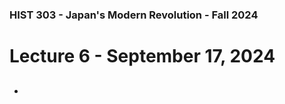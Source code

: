 ### HIST 303 - Japan's Modern Revolution - Fall 2024

[//]: <> (use `gqap` to force wrap text)

# Lecture 6 - September 17, 2024

##

###

-
